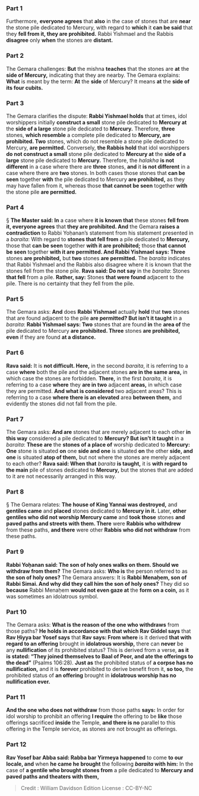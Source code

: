 
### Part 1
Furthermore, <b>everyone agrees</b> that <b>also</b> in the case of stones that are <b>near</b> the stone pile dedicated to Mercury, with regard to <b>which</b> it <b>can be said</b> that they <b>fell from it, they are prohibited.</b> Rabbi Yishmael and the Rabbis <b>disagree</b> only <b>when</b> the stones are <b>distant.</b>

### Part 2
The Gemara challenges: <b>But</b> the mishna <b>teaches</b> that the stones are <b>at</b> the <b>side of Mercury,</b> indicating that they are nearby. The Gemara explains: <b>What</b> is meant by the term: <b>At</b> the <b>side</b> of Mercury? It means <b>at</b> the <b>side of its four cubits.</b>

### Part 3
The Gemara clarifies the dispute: <b>Rabbi Yishmael holds</b> that at times, idol worshippers initially <b>construct a small</b> stone pile dedicated to <b>Mercury at</b> the <b>side of a large</b> stone pile dedicated to <b>Mercury.</b> Therefore, <b>three</b> stones, <b>which resemble</b> a complete pile dedicated to <b>Mercury, are prohibited. Two</b> stones, which do not resemble a stone pile dedicated to Mercury, <b>are permitted.</b> Conversely, <b>the Rabbis hold</b> that idol worshippers <b>do not construct a small</b> stone pile dedicated to <b>Mercury at</b> the <b>side of a large</b> stone pile dedicated to <b>Mercury.</b> Therefore, the <i>halakha</i> <b>is not different</b> in a case where there are <b>three</b> stones, <b>and</b> it <b>is not different</b> in a case where there are <b>two</b> stones. In both cases those stones that <b>can be seen</b> together <b>with</b> the pile dedicated to Mercury <b>are prohibited,</b> as they may have fallen from it, whereas those <b>that cannot be seen</b> together <b>with</b> the stone pile <b>are permitted.</b>

### Part 4
§ <b>The Master said: In</b> a case where <b>it is known that</b> these stones <b>fell from it, everyone agrees</b> that <b>they are prohibited. And</b> the Gemara <b>raises a contradiction</b> to Rabbi Yoḥanan’s statement from his statement presented in a <i>baraita</i>: With regard to <b>stones that fell from</b> a pile dedicated to <b>Mercury,</b> those that <b>can be seen</b> together <b>with it are prohibited;</b> those <b>that cannot be seen</b> together <b>with it are permitted. And Rabbi Yishmael says: Three</b> stones <b>are prohibited,</b> but <b>two</b> stones <b>are permitted.</b> The <i>baraita</i> indicates that Rabbi Yishmael and the Rabbis also disagree where it is known that the stones fell from the stone pile. <b>Rava said: Do not say</b> in the <i>baraita</i>: Stones <b>that fell</b> from a pile. <b>Rather, say:</b> Stones <b>that were found</b> adjacent to the pile. There is no certainty that they fell from the pile.

### Part 5
The Gemara asks: <b>And</b> does <b>Rabbi Yishmael</b> actually <b>hold</b> that <b>two</b> stones that are found adjacent to the pile <b>are permitted? But isn’t it taught</b> in a <i>baraita</i>: <b>Rabbi Yishmael says: Two</b> stones that are found <b>in</b> the <b>area of</b> the pile dedicated to Mercury <b>are prohibited. Three</b> stones <b>are prohibited, even</b> if they are found <b>at a distance.</b>

### Part 6
<b>Rava said:</b> It is <b>not difficult. Here,</b> in the second <i>baraita</i>, it is referring to a case <b>where</b> both the pile and the adjacent stones <b>are in the same area,</b> in which case the stones are forbidden. <b>There,</b> in the first <i>baraita</i>, it is referring to a case <b>where</b> they <b>are in two</b> adjacent <b>areas,</b> in which case they are permitted. <b>And what is considered</b> two adjacent areas? This is referring to a case <b>where there is an elevated</b> area <b>between them,</b> and evidently the stones did not fall from the pile.

### Part 7
The Gemara asks: <b>And are</b> stones that are merely adjacent to each other <b>in this way</b> considered a pile dedicated to <b>Mercury? But isn’t it taught</b> in a <i>baraita</i>: <b>These are</b> the <b>stones of a place of</b> worship dedicated to <b>Mercury: One</b> stone is situated <b>on</b> one <b>side and one</b> is situated <b>on</b> the other <b>side, and one</b> is situated <b>atop of them,</b> but not where the stones are merely adjacent to each other? <b>Rava said: When that</b> <i>baraita</i> <b>is taught,</b> it is <b>with regard to the main</b> pile of stones dedicated to <b>Mercury,</b> but the stones that are added to it are not necessarily arranged in this way.

### Part 8
§ The Gemara relates: <b>The house of King Yannai was destroyed,</b> and <b>gentiles came</b> and <b>placed</b> stones dedicated to <b>Mercury in it.</b> Later, <b>other gentiles who did not worship Mercury came</b> and <b>took those</b> stones <b>and paved paths and streets with them. There</b> were <b>Rabbis who withdrew</b> from these paths, <b>and there</b> were other <b>Rabbis who did not withdraw</b> from these paths.

### Part 9
<b>Rabbi Yoḥanan said: The son of holy ones walks on them. Should we withdraw from them?</b> The Gemara asks: <b>Who is</b> the person referred to as <b>the son of holy ones?</b> The Gemara answers: It is <b>Rabbi Menaḥem, son of Rabbi Simai. And why did they call him the son of holy ones?</b> They did so <b>because</b> Rabbi Menaḥem <b>would not even gaze at</b> the <b>form on a coin,</b> as it was sometimes an idolatrous symbol.

### Part 10
The Gemara asks: <b>What is the reason of the one who withdraws</b> from those paths? <b>He holds in accordance with that which Rav Giddel says</b> that <b>Rav Ḥiyya bar Yosef says</b> that <b>Rav says: From where</b> is it derived <b>that with regard to an offering</b> brought in <b>idolatrous worship,</b> there can <b>never</b> be any <b>nullification</b> of its prohibited status? This is derived from a verse, <b>as it is stated: “They joined themselves to Baal of Peor, and ate the offerings to the dead”</b> (Psalms 106:28). <b>Just as</b> the prohibited status of <b>a corpse has no nullification,</b> and it is <b>forever</b> prohibited to derive benefit from it, <b>so too,</b> the prohibited status of <b>an offering</b> brought in <b>idolatrous worship has no nullification ever.</b>

### Part 11
<b>And the one who does not withdraw</b> from those paths <b>says:</b> In order for idol worship to prohibit an offering <b>I require</b> the offering to be <b>like</b> those offerings sacrificed <b>inside</b> the Temple, <b>and there is no</b> parallel to this offering in the Temple service, as stones are not brought as offerings.

### Part 12
<b>Rav Yosef bar Abba said: Rabba bar Yirmeya happened</b> to come <b>to our locale, and</b> when <b>he came he brought</b> the following <b><i>baraita</i> with him:</b> In the case of <b>a gentile who brought stones from</b> a pile dedicated to <b>Mercury and paved paths and theaters with them,</b>

>Credit : William Davidson Edition
>License : CC-BY-NC